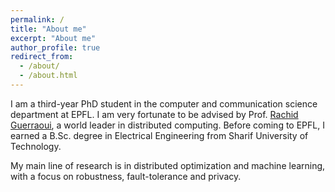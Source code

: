 ```yaml
---
permalink: /
title: "About me"
excerpt: "About me"
author_profile: true
redirect_from: 
  - /about/
  - /about.html
---
```


I am a third-year PhD student in the computer and communication science department at EPFL. I am very fortunate to be advised by Prof. [Rachid Guerraoui](http://lpdwww.epfl.ch/rachid/), a world leader in distributed computing. Before coming to EPFL, I earned a B.Sc. degree in Electrical Engineering from Sharif University of Technology. 

My main line of research is in distributed optimization and machine learning, with a focus on robustness, fault-tolerance and privacy.



